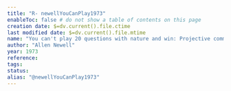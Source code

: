 ```yaml
---
title: "R- newellYouCanPlay1973"
enableToc: false # do not show a table of contents on this page
creation date: $=dv.current().file.ctime
last modified date: $=dv.current().file.mtime
name: "You can't play 20 questions with nature and win: Projective comments on the papers of this symposium"
author: "Allen Newell"
year: 1973
reference: 
tags: 
status: 
alias: "@newellYouCanPlay1973"
---
```



